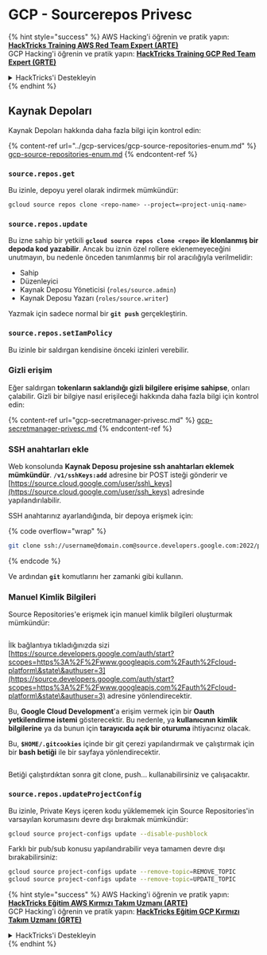 # GCP - Sourcerepos Privesc

{% hint style="success" %}
AWS Hacking'i öğrenin ve pratik yapın:<img src="../../../.gitbook/assets/image (1) (1) (1) (1).png" alt="" data-size="line">[**HackTricks Training AWS Red Team Expert (ARTE)**](https://training.hacktricks.xyz/courses/arte)<img src="../../../.gitbook/assets/image (1) (1) (1) (1).png" alt="" data-size="line">\
GCP Hacking'i öğrenin ve pratik yapın: <img src="../../../.gitbook/assets/image (2) (1).png" alt="" data-size="line">[**HackTricks Training GCP Red Team Expert (GRTE)**<img src="../../../.gitbook/assets/image (2) (1).png" alt="" data-size="line">](https://training.hacktricks.xyz/courses/grte)

<details>

<summary>HackTricks'i Destekleyin</summary>

* [**abonelik planlarını**](https://github.com/sponsors/carlospolop) kontrol edin!
* **💬 [**Discord grubuna**](https://discord.gg/hRep4RUj7f) veya [**telegram grubuna**](https://t.me/peass) katılın ya da **Twitter'da** 🐦 [**@hacktricks\_live**](https://twitter.com/hacktricks_live)**'i takip edin.**
* **Hacking ipuçlarını paylaşmak için** [**HackTricks**](https://github.com/carlospolop/hacktricks) ve [**HackTricks Cloud**](https://github.com/carlospolop/hacktricks-cloud) github reposuna PR gönderin.

</details>
{% endhint %}

## Kaynak Depoları

Kaynak Depoları hakkında daha fazla bilgi için kontrol edin:

{% content-ref url="../gcp-services/gcp-source-repositories-enum.md" %}
[gcp-source-repositories-enum.md](../gcp-services/gcp-source-repositories-enum.md)
{% endcontent-ref %}

### `source.repos.get`

Bu izinle, depoyu yerel olarak indirmek mümkündür:
```bash
gcloud source repos clone <repo-name> --project=<project-uniq-name>
```
### `source.repos.update`

Bu izne sahip bir yetkili **`gcloud source repos clone <repo>` ile klonlanmış bir depoda kod yazabilir**. Ancak bu iznin özel rollere eklenemeyeceğini unutmayın, bu nedenle önceden tanımlanmış bir rol aracılığıyla verilmelidir:

* Sahip
* Düzenleyici
* Kaynak Deposu Yöneticisi (`roles/source.admin`)
* Kaynak Deposu Yazarı (`roles/source.writer`)

Yazmak için sadece normal bir **`git push`** gerçekleştirin.

### `source.repos.setIamPolicy`

Bu izinle bir saldırgan kendisine önceki izinleri verebilir.

### Gizli erişim

Eğer saldırgan **tokenların saklandığı gizli bilgilere erişime sahipse**, onları çalabilir. Gizli bir bilgiye nasıl erişileceği hakkında daha fazla bilgi için kontrol edin:

{% content-ref url="gcp-secretmanager-privesc.md" %}
[gcp-secretmanager-privesc.md](gcp-secretmanager-privesc.md)
{% endcontent-ref %}

### SSH anahtarları ekle

Web konsolunda **Kaynak Deposu projesine ssh anahtarları eklemek mümkündür**. **`/v1/sshKeys:add`** adresine bir POST isteği gönderir ve [https://source.cloud.google.com/user/ssh\_keys](https://source.cloud.google.com/user/ssh_keys) adresinde yapılandırılabilir.

SSH anahtarınız ayarlandığında, bir depoya erişmek için: 

{% code overflow="wrap" %}
```bash
git clone ssh://username@domain.com@source.developers.google.com:2022/p/<proj-name>/r/<repo-name>
```
{% endcode %}

Ve ardından **`git`** komutlarını her zamanki gibi kullanın.

### Manuel Kimlik Bilgileri

Source Repositories'e erişmek için manuel kimlik bilgileri oluşturmak mümkündür:

<figure><img src="../../../.gitbook/assets/image (324).png" alt=""><figcaption></figcaption></figure>

İlk bağlantıya tıkladığınızda sizi [https://source.developers.google.com/auth/start?scopes=https%3A%2F%2Fwww.googleapis.com%2Fauth%2Fcloud-platform\&state\&authuser=3](https://source.developers.google.com/auth/start?scopes=https%3A%2F%2Fwww.googleapis.com%2Fauth%2Fcloud-platform\&state\&authuser=3) adresine yönlendirecektir.

Bu, **Google Cloud Development**'a erişim vermek için bir **Oauth yetkilendirme istemi** gösterecektir. Bu nedenle, ya **kullanıcının kimlik bilgilerine** ya da bunun için **tarayıcıda açık bir oturuma** ihtiyacınız olacak.

Bu, **`$HOME/.gitcookies`** içinde bir git çerezi yapılandırmak ve çalıştırmak için bir **bash betiği** ile bir sayfaya yönlendirecektir.

<figure><img src="../../../.gitbook/assets/image (323).png" alt=""><figcaption></figcaption></figure>

Betiği çalıştırdıktan sonra git clone, push... kullanabilirsiniz ve çalışacaktır.

### `source.repos.updateProjectConfig`

Bu izinle, Private Keys içeren kodu yüklememek için Source Repositories'in varsayılan korumasını devre dışı bırakmak mümkündür:
```bash
gcloud source project-configs update --disable-pushblock
```
Farklı bir pub/sub konusu yapılandırabilir veya tamamen devre dışı bırakabilirsiniz:
```bash
gcloud source project-configs update --remove-topic=REMOVE_TOPIC
gcloud source project-configs update --remove-topic=UPDATE_TOPIC
```
{% hint style="success" %}
AWS Hacking'i öğrenin ve pratik yapın:<img src="../../../.gitbook/assets/image (1) (1) (1) (1).png" alt="" data-size="line">[**HackTricks Eğitim AWS Kırmızı Takım Uzmanı (ARTE)**](https://training.hacktricks.xyz/courses/arte)<img src="../../../.gitbook/assets/image (1) (1) (1) (1).png" alt="" data-size="line">\
GCP Hacking'i öğrenin ve pratik yapın: <img src="../../../.gitbook/assets/image (2) (1).png" alt="" data-size="line">[**HackTricks Eğitim GCP Kırmızı Takım Uzmanı (GRTE)**<img src="../../../.gitbook/assets/image (2) (1).png" alt="" data-size="line">](https://training.hacktricks.xyz/courses/grte)

<details>

<summary>HackTricks'i Destekleyin</summary>

* [**abonelik planlarını**](https://github.com/sponsors/carlospolop) kontrol edin!
* **💬 [**Discord grubuna**](https://discord.gg/hRep4RUj7f) veya [**telegram grubuna**](https://t.me/peass) katılın ya da **Twitter'da** 🐦 [**@hacktricks\_live**](https://twitter.com/hacktricks_live)**'i takip edin.**
* **Hacking ipuçlarını paylaşmak için** [**HackTricks**](https://github.com/carlospolop/hacktricks) ve [**HackTricks Cloud**](https://github.com/carlospolop/hacktricks-cloud) github reposuna PR gönderin.

</details>
{% endhint %}
